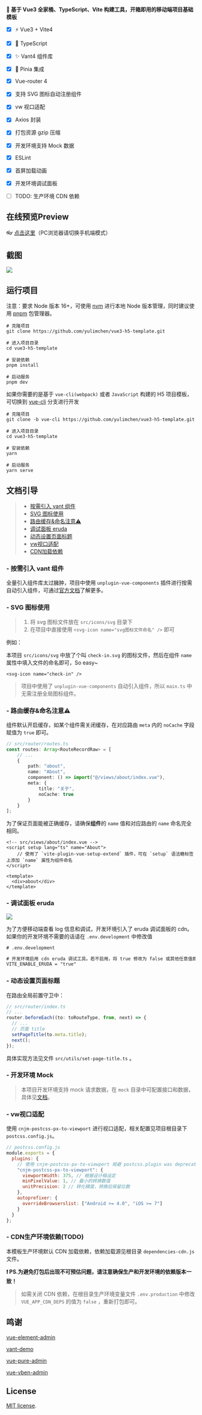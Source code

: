  **🌱 基于 Vue3 全家桶、TypeScript、Vite 构建工具，开箱即用的移动端项目基础模板**

- [x] ⚡ Vue3 + Vite4
- [x] 🍕 TypeScript
- [x] ✨ Vant4 组件库
- [x] 🍍 Pinia 集成
- [x] Vue-router 4
- [x] 支持 SVG 图标自动注册组件
- [x] vw 视口适配
- [x] Axios 封装
- [x] 打包资源 gzip 压缩
- [x] 开发环境支持 Mock 数据
- [x] ESLint
- [x] 首屏加载动画
- [x] 开发环境调试面板
- [ ] TODO: 生产环境 CDN 依赖



## 在线预览Preview

👓 [点击这里](https://yulimchen.github.io/vue3-h5-template/)（PC浏览器请切换手机端模式）




## 截图

![](docs/assets/img/Snipaste_2023-02-07_22-01-10.png)



## 运行项目

注意：要求 Node 版本 16+，可使用 [nvm](https://github.com/nvm-sh/nvm#installing-and-updating) 进行本地 Node 版本管理，同时建议使用 [pnpm](https://pnpm.io/zh/installation) 包管理器。

```shell
# 克隆项目
git clone https://github.com/yulimchen/vue3-h5-template.git

# 进入项目目录
cd vue3-h5-template

# 安装依赖
pnpm install

# 启动服务
pnpm dev
```

如果你需要的是基于 `vue-cli(webpack)` 或者 `JavaScript` 构建的 H5 项目模板，可切换到 [vue-cli](https://github.com/yulimchen/vue3-h5-template/tree/vue-cli) 分支进行开发

```shell
# 克隆项目
git clone -b vue-cli https://github.com/yulimchen/vue3-h5-template.git

# 进入项目目录
cd vue3-h5-template

# 安装依赖
yarn

# 启动服务
yarn serve
```



## 文档引导

> - [按需引入 vant 组件](#vant)
> - [SVG 图标使用](#svg)
> - [路由缓存&命名注意⚠](#router)
> - [调试面板 eruda](#console)
> - [动态设置页面标题](#page-title)
> - [vw视口适配](#viewport)
> - [CDN加载依赖](#CDN)



### - <span id="vant">按需引入 vant 组件</span>

全量引入组件库太过臃肿，项目中使用 `unplugin-vue-components` 插件进行按需自动引入组件，可通过[官方文档](https://vant-ui.github.io/vant/#/zh-CN/quickstart#2.-pei-zhi-cha-jian)了解更多。



### - <span id="svg">SVG 图标使用</span>


> 1. 将 svg 图标文件放在 `src/icons/svg` 目录下
> 2. 在项目中直接使用 `<svg-icon name="svg图标文件命名" />` 即可

例如：

本项目 `src/icons/svg` 中放了个叫 `check-in.svg` 的图标文件，然后在组件 `name` 属性中填入文件的命名即可，So easy~


```Vue
<svg-icon name="check-in" />
```

> 项目中使用了 `unplugin-vue-components` 自动引入组件，所以 `main.ts` 中无需注册全局图标组件。



### - <span id="router">路由缓存&命名注意⚠</span>

组件默认开启缓存，如某个组件需关闭缓存，在对应路由 `meta` 内的 `noCache` 字段赋值为 `true` 即可。

```typescript
// src/router/routes.ts
const routes: Array<RouteRecordRaw> = [
    // ...
    {
        path: "about",
        name: "About",
        component: () => import("@/views/about/index.vue"),
        meta: {
            title: "关于",
            noCache: true
        }
    }
];
```

 为了保证页面能被正确缓存，请确保**组件**的 `name` 值和对应路由的 `name` 命名完全相同。

```vue
<!-- src/views/about/index.vue -->
<script setup lang="ts" name="About">
	// 使用了 `vite-plugin-vue-setup-extend` 插件，可在 `setup` 语法糖标签上添加 `name` 属性为组件命名
</script>

<template>
  <div>about</div>
</template>
```



### - <span id="console">调试面板 eruda</span>

![](docs/assets/img/Snipaste_2023-02-07_21-57-33.png)

为了方便移动端查看 log 信息和调试，开发环境引入了 eruda 调试面板的 cdn。如果你的开发环境不需要的话请在 `.env.development` 中修改值

```html
# .env.development

# 开发环境启用 cdn eruda 调试工具。若不启用，将 true 修改为 false 或其他任意值即可
VITE_ENABLE_ERUDA = "true"
```



### - <span id="page-title">动态设置页面标题</span>

在路由全局前置守卫中：

```js
// src/router/index.ts
// ...
router.beforeEach((to: toRouteType, from, next) => {
  // ...
  // 页面 title
  setPageTitle(to.meta.title);
  next();
});
```

具体实现方法见文件 `src/utils/set-page-title.ts` 。



### - <span id="mock">开发环境 Mock</span>

> 本项目开发环境支持 mock 请求数据，在 `mock` 目录中可配置接口和数据，具体见[文档](https://github.com/pengzhanbo/vite-plugin-mock-dev-server/blob/main/README.zh-CN.md)。



### - <span id="viewport">vw视口适配</span>

使用 `cnjm-postcss-px-to-viewport` 进行视口适配，相关配置见项目根目录下 `postcss.config.js`。

```js
// postcss.config.js
module.exports = {
  plugins: {
    // 使用 cnjm-postcss-px-to-viewport 规避 postcss.plugin was deprecated 警告
    "cnjm-postcss-px-to-viewport": {
      viewportWidth: 375, // 根据设计稿设定
      minPixelValue: 1, // 最小的转换数值
      unitPrecision: 2 // 转化精度，转换后保留位数
    },
    autoprefixer: {
      overrideBrowserslist: ["Android >= 4.0", "iOS >= 7"]
    }
  }
};
```



### - <span id="CDN">CDN生产环境依赖(TODO)</span>

本模板生产环境默认 CDN 加载依赖，依赖加载源见根目录 `dependencies-cdn.js` 文件。

**❗ PS.为避免打包后出现不可预估问题，请注意确保生产和开发环境的依赖版本一致！**

> 如需关闭 CDN 依赖，在根目录生产环境变量文件 `.env.production` 中修改 `VUE_APP_CDN_DEPS` 的值为 `false` ，重新打包即可。




## 鸣谢

 [vue-element-admin](https://github.com/PanJiaChen/vue-element-admin) 

 [vant-demo](https://github.com/youzan/vant-demo) 

 [vue-pure-admin](https://github.com/xiaoxian521/vue-pure-admin)

 [vue-vben-admin](https://github.com/vbenjs/vue-vben-admin)



## License

[MIT license](https://github.com/yulimchen/vue3-h5-template/blob/master/LICENSE).